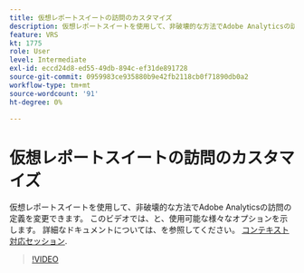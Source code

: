 ```yaml
---
title: 仮想レポートスイートの訪問のカスタマイズ
description: 仮想レポートスイートを使用して、非破壊的な方法でAdobe Analyticsの訪問の定義を変更できます。 このビデオでは、と、使用可能な様々なオプションを示します。
feature: VRS
kt: 1775
role: User
level: Intermediate
exl-id: eccd24d8-ed55-49db-894c-ef31de891728
source-git-commit: 0959983ce935880b9e42fb2118cb0f71890db0a2
workflow-type: tm+mt
source-wordcount: '91'
ht-degree: 0%

---
```


# 仮想レポートスイートの訪問のカスタマイズ

仮想レポートスイートを使用して、非破壊的な方法でAdobe Analyticsの訪問の定義を変更できます。 このビデオでは、と、使用可能な様々なオプションを示します。 詳細なドキュメントについては、を参照してください。 [コンテキスト対応セッション](https://experienceleague.adobe.com/docs/analytics/components/virtual-report-suites/vrs-mobile-visit-processing.html).

>[!VIDEO](https://video.tv.adobe.com/v/23545/?quality=12&learn=on)
